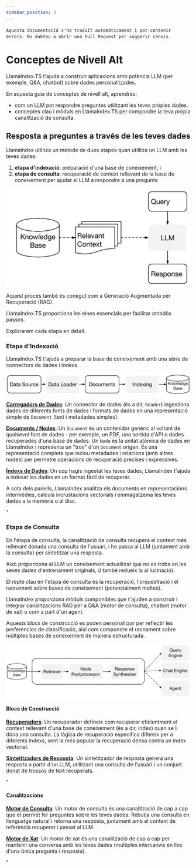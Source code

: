 ```yaml
---
sidebar_position: 3
---
```


`Aquesta documentació s'ha traduït automàticament i pot contenir errors. No dubteu a obrir una Pull Request per suggerir canvis.`

# Conceptes de Nivell Alt

LlamaIndex.TS t'ajuda a construir aplicacions amb potència LLM (per exemple, Q&A, chatbot) sobre dades personalitzades.

En aquesta guia de conceptes de nivell alt, aprendràs:

- com un LLM pot respondre preguntes utilitzant les teves pròpies dades.
- conceptes clau i mòduls en LlamaIndex.TS per compondre la teva pròpia canalització de consulta.

## Resposta a preguntes a través de les teves dades

LlamaIndex utilitza un mètode de dues etapes quan utilitza un LLM amb les teves dades:

1. **etapa d'indexació**: preparació d'una base de coneixement, i
2. **etapa de consulta**: recuperació de context rellevant de la base de coneixement per ajudar el LLM a respondre a una pregunta

![](./_static/concepts/rag.jpg)

Aquest procés també és conegut com a Generació Augmentada per Recuperació (RAG).

LlamaIndex.TS proporciona les eines essencials per facilitar ambdós passos.

Explorarem cada etapa en detall.

### Etapa d'Indexació

LlamaIndex.TS t'ajuda a preparar la base de coneixement amb una sèrie de connectors de dades i índexs.

![](./_static/concepts/indexing.jpg)

[**Carregadors de Dades**](./modules/high_level/data_loader.md):
Un connector de dades (és a dir, `Reader`) ingestiona dades de diferents fonts de dades i formats de dades en una representació simple de `Document` (text i metadades simples).

[**Documents / Nodes**](./modules/high_level/documents_and_nodes.md): Un `Document` és un contenidor genèric al voltant de qualsevol font de dades - per exemple, un PDF, una sortida d'API o dades recuperades d'una base de dades. Un `Node` és la unitat atòmica de dades en LlamaIndex i representa un "tros" d'un `Document` origen. És una representació completa que inclou metadades i relacions (amb altres nodes) per permetre operacions de recuperació precises i expressives.

[**Índexs de Dades**](./modules/high_level/data_index.md):
Un cop hagis ingestat les teves dades, LlamaIndex t'ajuda a indexar les dades en un format fàcil de recuperar.

A sota dels panells, LlamaIndex analitza els documents en representacions intermèdies, calcula incrustacions vectorials i emmagatzema les teves dades a la memòria o al disc.

"

### Etapa de Consulta

En l'etapa de consulta, la canalització de consulta recupera el context més rellevant donada una consulta de l'usuari,
i ho passa al LLM (juntament amb la consulta) per sintetitzar una resposta.

Això proporciona al LLM un coneixement actualitzat que no es troba en les seves dades d'entrenament originals,
(i també redueix la al·lucinació).

El repte clau en l'etapa de consulta és la recuperació, l'orquestració i el raonament sobre bases de coneixement (potencialment moltes).

LlamaIndex proporciona mòduls componibles que t'ajuden a construir i integrar canalitzacions RAG per a Q&A (motor de consulta), chatbot (motor de xat) o com a part d'un agent.

Aquests blocs de construcció es poden personalitzar per reflectir les preferències de classificació, així com compondre el raonament sobre múltiples bases de coneixement de manera estructurada.

![](./_static/concepts/querying.jpg)

#### Blocs de Construcció

[**Recuperadors**](./modules/low_level/retriever.md):
Un recuperador defineix com recuperar eficientment el context rellevant d'una base de coneixement (és a dir, índex) quan se li dóna una consulta.
La lògica de recuperació específica difereix per a diferents índexs, sent la més popular la recuperació densa contra un índex vectorial.

[**Sintetitzadors de Resposta**](./modules/low_level/response_synthesizer.md):
Un sintetitzador de resposta genera una resposta a partir d'un LLM, utilitzant una consulta de l'usuari i un conjunt donat de trossos de text recuperats.

"

#### Canalitzacions

[**Motor de Consulta**](./modules/high_level/query_engine.md):
Un motor de consulta és una canalització de cap a cap que et permet fer preguntes sobre les teves dades.
Rebutja una consulta en llenguatge natural i retorna una resposta, juntament amb el context de referència recuperat i passat al LLM.

[**Motor de Xat**](./modules/high_level/chat_engine.md):
Un motor de xat és una canalització de cap a cap per mantenir una conversa amb les teves dades
(múltiples intercanvis en lloc d'una única pregunta i resposta).

"

